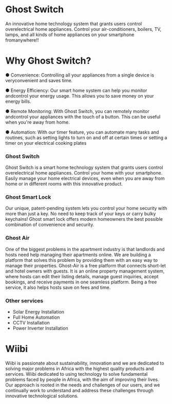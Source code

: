 
# Ghost Switch

An innovative home technology system that grants users control overelectrical home appliances. Control your air-conditioners, boilers, TV, lamps, and all kinds of home appliances on your smartphone fromanywhere!!

# Why Ghost Switch?

● Convenience: Controlling all your appliances from a single device is veryconvenient and saves time.

● Energy Efficiency: Our smart home system can help you monitor andcontrol your energy usage. This allows you to save money on your energy bills.

● Remote Monitoring: With Ghost Switch, you can remotely monitor andcontrol your appliances with the touch of a button. This can be useful when you're away from home.

● Automation: With our timer feature, you can automate many tasks and routines, such as setting lights to turn on and off at certain times or setting a timer on your electrical cooking plates


### Ghost Switch

Ghost Switch is a smart home technology system that grants users control overelectrical home appliances. Control your home with your smartphone. Easily manage your home electrical devices, even when you are away from home or in different rooms with this innovative product.

### Ghost Smart Lock

Our unique, patent-pending system lets you control your home security with more than just a key. No need to keep track of your keys or carry bulky keychains! Ghost smart lock offers modern homeowners the best possible combination of convenience and security.

### Ghost Air

One of the biggest problems in the apartment industry is that landlords and hosts need help managing their apartments online. We are building a platform that
solves this problem by providing them with an easy way to manage their properties. Ghost-Air is a free platform that connects short-let and hotel owners with guests.
It is an online property management system, where hosts can edit their listing details, manage guest inquiries, accept bookings, and receive payments in one seamless platform. Being a free service, it also helps hosts save on fees and time.

### Other services

- Solar Energy Installation
- Full Home Automation
- CCTV Installation
- Power Inverter Installation

# Wiibi

Wiibi is passionate about sustainability, innovation and we are dedicated to solving major problems in Africa with the highest quality products and services. Wiibi dedicated to using technology to solve fundamental problems faced by people in Africa, with the aim of improving their lives. Our approach is rooted in the needs and challenges of our users, and we continually work to understand and address these challenges through innovative technological solutions.


